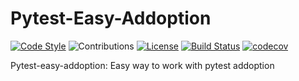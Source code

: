 Pytest-Easy-Addoption
=============

[![Code Style](https://img.shields.io/badge/Code%20Style-PEP%208-blueviolet)](https://www.python.org/dev/peps/pep-0008/) 
![Contributions](https://img.shields.io/badge/Contributions-Welcome-brightgreen)
[![License](https://img.shields.io/badge/License-MIT-lightgrey)](/LICENSE) 
[![Build Status](https://github.com/uriyyo/pytest-easy-addoption/workflows/Test/badge.svg?branch=develop)](https://github.com/uriyyo/pytest-easy-addoption/actions?query=workflow%3ATest)
[![codecov](https://codecov.io/gh/uriyyo/pytest-easy-addoption/branch/develop/graph/badge.svg)](https://codecov.io/gh/uriyyo/pytest-easy-addoption)

Pytest-easy-addoption: Easy way to work with pytest addoption
